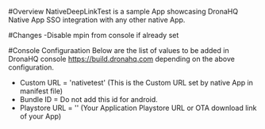 #Overview
NativeDeepLinkTest is a sample App showcasing DronaHQ Native App SSO integration with any other native App.

#Changes
-Disable mpin from console if already set

#Console Configuraation
Below are the list of values to be added in DronaHQ console https://build.dronahq.com depending on the above configuration.
- Custom URL = 'nativetest' (This is the Custom URL set by native App in manifest file)
- Bundle ID = Do not add this id for android.
- Playstore URL = '<Playstore URL>' (Your Application Playstore URL or OTA download link of your App)